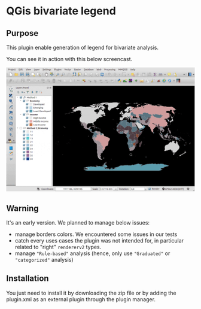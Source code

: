 # QGis bivariate legend


## Purpose

This plugin enable generation of legend for bivariate analysis.

You can see it in action with this below screencast.

![Bivariate legend demo](qgis-bivariate-legend-v0.1.gif)


## Warning

It's an early version. We planned to manage below issues:

* manage borders colors. We encountered some issues in our tests
* catch every uses cases the plugin was not intended for, in particular related to "right" `rendererv2` types.
* manage `"Rule-based"` analysis (hence, only use `"Graduated"` or `"categorized"` analysis)

## Installation

You just need to install it by downloading the zip file or by adding the plugin.xml as an external plugin through the plugin manager.

